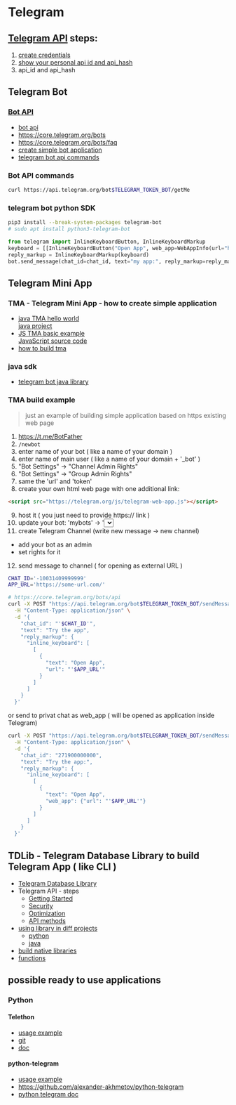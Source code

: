 # Telegram 
## [Telegram API](https://core.telegram.org/api) steps:
1. [create credentials](https://my.telegram.org/auth?to=apps)
2. [show your personal api id and api_hash](https://my.telegram.org/apps)
3. api_id and api_hash

## Telegram Bot

### [Bot API](https://core.telegram.org/bots)
* [bot api](https://core.telegram.org/bots/api)
* https://core.telegram.org/bots
* https://core.telegram.org/bots/faq
* [create simple bot application](https://core.telegram.org/bots/tutorial)
* [telegram bot api commands](https://core.telegram.org/bots/api)

### Bot API commands
```sh
curl https://api.telegram.org/bot$TELEGRAM_TOKEN_BOT/getMe
```

### telegram bot python SDK
```sh
pip3 install --break-system-packages telegram-bot
# sudo apt install python3-telegram-bot
```
```python
from telegram import InlineKeyboardButton, InlineKeyboardMarkup 
keyboard = [[InlineKeyboardButton("Open App", web_app=WebAppInfo(url="https://url.com"))]] 
reply_markup = InlineKeyboardMarkup(keyboard) 
bot.send_message(chat_id=chat_id, text="my app:", reply_markup=reply_markup)
```

## Telegram Mini App

### TMA - Telegram Mini App - how to create simple application 
* [java TMA hello world](https://core.telegram.org/bots/tutorial)  
  [java project](https://core.telegram.org/bots/tutorial#create-your-project)
* [JS TMA basic example](https://docs.ton.org/v3/guidelines/dapps/tma/tutorials/app-examples)  
  [JavaScript source code](https://github.com/telegram-mini-apps-dev/vanilla-js-boilerplate/blob/master/index.html)
* [how to build tma](https://adsgram.ai/mini-application-in-telegram-what-it-is-and-how-to-create-it/)

### java sdk
* [telegram bot java library](https://github.com/rubenlagus/TelegramBots)


### TMA build example
> just an example of building simple application based on https existing web page
1. https://t.me/BotFather
2. `/newbot`
3. enter name of your bot ( like a name of your domain )
4. enter name of main user ( like a name of your domain + '_bot' )
5. "Bot Settings" -> "Channel Admin Rights"
6. "Bot Settings" -> "Group Admin Rights"
7. same the 'url' and 'token' 
8. create your own html web page with one additional link:
```html
<script src="https://telegram.org/js/telegram-web-app.js"></script>
```
9. host it ( you just need to provide https:// link )
10. update your bot:
   'mybots' -> '<select your bot>' -> 'bot settings' -> 'configure menu button' -> <set url to https resource>
11. create Telegram Channel (write new message -> new channel)
  * add your bot as an admin
  * set rights for it
12. send message to channel ( for opening as external URL )  
```sh
CHAT_ID='-10031409999999'
APP_URL='https://some-url.com/'

# https://core.telegram.org/bots/api
curl -X POST "https://api.telegram.org/bot$TELEGRAM_TOKEN_BOT/sendMessage" \
  -H "Content-Type: application/json" \
  -d '{
    "chat_id": "'$CHAT_ID'",
    "text": "Try the app",
    "reply_markup": {
      "inline_keyboard": [
        [
          {
            "text": "Open App",
            "url": "'$APP_URL'"
          }
        ]
      ]
    }
  }'
```
or send to privat chat as web_app ( will be opened as application inside Telegram)
```sh
curl -X POST "https://api.telegram.org/bot$TELEGRAM_TOKEN_BOT/sendMessage" \
  -H "Content-Type: application/json" \
  -d '{
    "chat_id": "271900000000",
    "text": "Try the app:",
    "reply_markup": {
      "inline_keyboard": [
        [
          {
            "text": "Open App",
            "web_app": {"url": "'$APP_URL'"}
          }
        ]
      ]
    }
  }'
```
    

## TDLib - Telegram Database Library to build Telegram App ( like CLI )
* [Telegram Database Library](https://core.telegram.org/tdlib)
* Telegram API - steps
  - [Getting Started](https://core.telegram.org/api#getting-started)
  - [Security](https://core.telegram.org/api#security)
  - [Optimization](https://core.telegram.org/api#optimization)
  - [API methods](https://core.telegram.org/api#api-methods)
* [using library in diff projects](https://github.com/tdlib/td/blob/master/example/README.md)
  * [python](https://github.com/alexander-akhmetov/python-telegram)
  * [java](https://github.com/tdlib/td/tree/master/example/java)
* [build native libraries](https://tdlib.github.io/td/build.html?language=Java)
* [functions](https://core.telegram.org/tdlib/docs/classtd_1_1td__api_1_1_function.html)

## possible ready to use applications
### Python
#### Telethon
* [usage example](https://github.com/cherkavi/python-utilities/tree/master/telegram)
* [git](https://github.com/LonamiWebs/Telethon)
* [doc](https://docs.telethon.dev/en/stable/)

#### python-telegram
* [usage example](https://github.com/cherkavi/python-utilities/blob/master/telegram/)
* https://github.com/alexander-akhmetov/python-telegram
* [python telegram doc](https://python-telegram.readthedocs.io/latest/tutorial.html)

